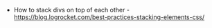 - How to stack divs on top of each other - https://blog.logrocket.com/best-practices-stacking-elements-css/

